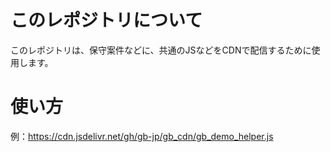 # このレポジトリについて
このレポジトリは、保守案件などに、共通のJSなどをCDNで配信するために使用します。

# 使い方
例：https://cdn.jsdelivr.net/gh/gb-jp/gb_cdn/gb_demo_helper.js
